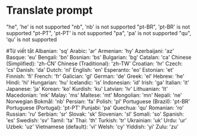 # Translate prompt
 "he", 'he' is not supported
 "nb",  'nb' is not supported
 "pt-BR", 'pt-BR' is not supported
 "pt-PT", 'pt-PT' is not supported
 "pa",  'pa' is not supported
 "qu", 'qu' is not supported

#Từ viết tắt
Albanian: 'sq'
Arabic: 'ar'
Armenian: 'hy'
Azerbaijani: 'az'
Basque: 'eu'
Bengali: 'bn'
Bosnian: 'bs'
Bulgarian: 'bg'
Catalan: 'ca'
Chinese (Simplified): 'zh-CN'
Chinese (Traditional): 'zh-TW'
Croatian: 'hr'
Czech: 'cs'
Danish: 'da'
Dutch: 'nl'
English: 'en'
Esperanto: 'eo'
Estonian: 'et'
Finnish: 'fi'
French: 'fr'
Galician: 'gl'
German: 'de'
Greek: 'el'
Hebrew: 'he'
Hindi: 'hi'
Hungarian: 'hu'
Icelandic: 'is'
Indonesian: 'id'
Irish: 'ga'
Italian: 'it'
Japanese: 'ja'
Korean: 'ko'
Kurdish: 'ku'
Latvian: 'lv'
Lithuanian: 'lt'
Macedonian: 'mk'
Malay: 'ms'
Maltese: 'mt'
Mongolian: 'mn'
Nepali: 'ne'
Norwegian Bokmål: 'nb'
Persian: 'fa'
Polish: 'pl'
Portuguese (Brazil): 'pt-BR'
Portuguese (Portugal): 'pt-PT'
Punjabi: 'pa'
Quechua: 'qu'
Romanian: 'ro'
Russian: 'ru'
Serbian: 'sr'
Slovak: 'sk'
Slovenian: 'sl'
Somali: 'so'
Spanish: 'es'
Swedish: 'sv'
Tamil: 'ta'
Thai: 'th'
Turkish: 'tr'
Ukrainian: 'uk'
Urdu: 'ur'
Uzbek: 'uz'
Vietnamese (default): 'vi'
Welsh: 'cy'
Yiddish: 'yi'
Zulu: 'zu'

